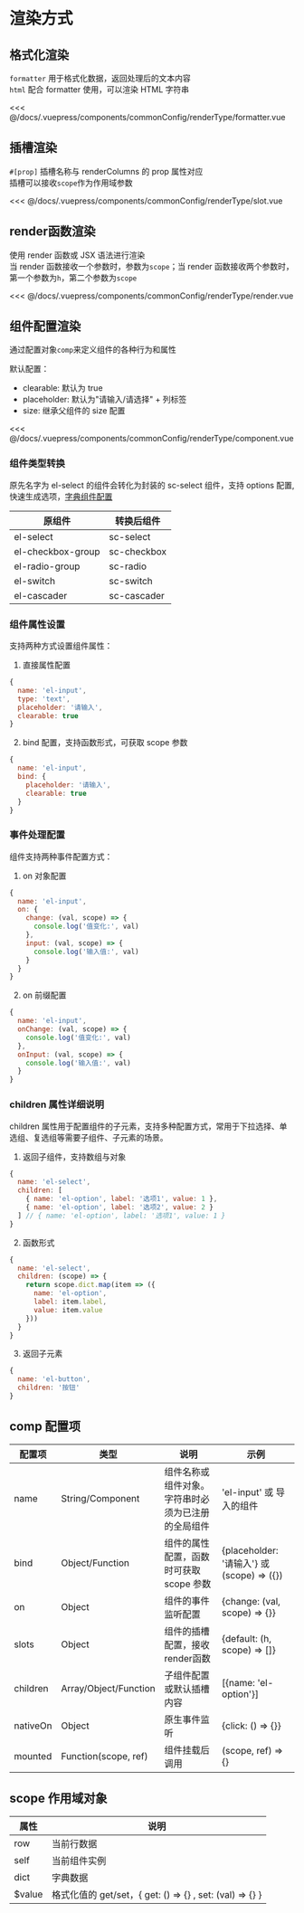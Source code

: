 # 渲染方式

## 格式化渲染

`formatter` 用于格式化数据，返回处理后的文本内容 </br>
`html` 配合 formatter 使用，可以渲染 HTML 字符串

<ClientOnly>
<common-code-format>
  <commonConfig-renderType-formatter slot="source"></commonConfig-renderType-formatter>
<<< @/docs/.vuepress/components/commonConfig/renderType/formatter.vue
</common-code-format>
</ClientOnly>

## 插槽渲染

`#[prop]` 插槽名称与 renderColumns 的 prop 属性对应 </br>
插槽可以接收`scope`作为作用域参数

<ClientOnly>
<common-code-format>
  <commonConfig-renderType-slot slot="source"></commonConfig-renderType-slot>
<<< @/docs/.vuepress/components/commonConfig/renderType/slot.vue
</common-code-format>
</ClientOnly>

## render函数渲染

使用 render 函数或 JSX 语法进行渲染 </br>
当 render 函数接收一个参数时，参数为`scope`；当 render 函数接收两个参数时，第一个参数为`h`，第二个参数为`scope`

<ClientOnly>
<common-code-format>
  <commonConfig-renderType-render slot="source"></commonConfig-renderType-render>
<<< @/docs/.vuepress/components/commonConfig/renderType/render.vue
</common-code-format>
</ClientOnly>

## 组件配置渲染

通过配置对象`comp`来定义组件的各种行为和属性 </br>

默认配置：
- clearable: 默认为 true </br>
- placeholder: 默认为"请输入/请选择" + 列标签 </br>
- size: 继承父组件的 size 配置 </br>

<ClientOnly>
<common-code-format>
  <commonConfig-renderType-component slot="source"></commonConfig-renderType-component>
<<< @/docs/.vuepress/components/commonConfig/renderType/component.vue
</common-code-format>
</ClientOnly>

### 组件类型转换

原先名字为 el-select 的组件会转化为封装的 sc-select 组件，支持 options 配置, 快速生成选项，[字典组件配置](/guide/dict/component.html#字典组件配置) 

| 原组件            | 转换后组件  |
| ----------------- | ----------- |
| el-select         | sc-select   |
| el-checkbox-group | sc-checkbox |
| el-radio-group    | sc-radio    |
| el-switch         | sc-switch   |
| el-cascader       | sc-cascader |

### 组件属性设置
支持两种方式设置组件属性：
1. 直接属性配置
```js
{
  name: 'el-input',
  type: 'text',
  placeholder: '请输入',
  clearable: true
}
```

2. bind 配置，支持函数形式，可获取 scope 参数
```js
{
  name: 'el-input',
  bind: {
    placeholder: '请输入',
    clearable: true
  }
}
```

### 事件处理配置

组件支持两种事件配置方式：

1. on 对象配置
```js
{
  name: 'el-input',
  on: {
    change: (val, scope) => {
      console.log('值变化:', val)
    },
    input: (val, scope) => {
      console.log('输入值:', val)
    }
  }
}
```

2. on 前缀配置
```js
{
  name: 'el-input',
  onChange: (val, scope) => {
    console.log('值变化:', val)
  },
  onInput: (val, scope) => {
    console.log('输入值:', val)
  }
}
```

### children 属性详细说明

children 属性用于配置组件的子元素，支持多种配置方式，常用于下拉选择、单选组、复选组等需要子组件、子元素的场景。

1. 返回子组件，支持数组与对象
```js
{
  name: 'el-select',
  children: [
    { name: 'el-option', label: '选项1', value: 1 },
    { name: 'el-option', label: '选项2', value: 2 }
  ] // { name: 'el-option', label: '选项1', value: 1 }
}
```

2. 函数形式
```js
{
  name: 'el-select',
  children: (scope) => {
    return scope.dict.map(item => ({
      name: 'el-option',
      label: item.label,
      value: item.value
    }))
  }
}

```

3. 返回子元素
```js
{
  name: 'el-button',
  children: '按钮'
}

```

## comp 配置项

| 配置项   | 类型                  | 说明                                               | 示例                                       |
| -------- | --------------------- | -------------------------------------------------- | ------------------------------------------ |
| name     | String/Component      | 组件名称或组件对象。字符串时必须为已注册的全局组件 | 'el-input' 或 导入的组件                   |
| bind     | Object/Function       | 组件的属性配置，函数时可获取 scope 参数            | {placeholder: '请输入'} 或 (scope) => ({}) |
| on       | Object                | 组件的事件监听配置                                 | {change: (val, scope) => {}}               |
| slots    | Object                | 组件的插槽配置，接收render函数                     | {default: (h, scope) => []}                |
| children | Array/Object/Function | 子组件配置或默认插槽内容                           | [{name: 'el-option'}]                      |
| nativeOn | Object                | 原生事件监听                                       | {click: () => {}}                          |
| mounted  | Function(scope, ref)  | 组件挂载后调用                                     | (scope, ref) => {}                         |


## scope 作用域对象

| 属性   | 说明                                                     |
| ------ | -------------------------------------------------------- |
| row    | 当前行数据                                               |
| self   | 当前组件实例                                             |
| dict   | 字典数据                                                 |
| $value | 格式化值的 get/set，{ get: () => {} , set: (val) => {} } |
